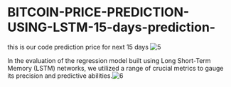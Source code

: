 # BITCOIN-PRICE-PREDICTION-USING-LSTM-15-days-prediction-
this is our code prediction price for next 15 days ![5](https://github.com/darshit1271/BITCOIN-PRICE-PREDICTION-USING-LSTM-15-days-prediction-/assets/168790132/119294d8-ec3c-4bdf-aac3-6667429c3c7f)

In the evaluation of the regression model built using Long Short-Term Memory (LSTM) networks, we utilized a range of crucial metrics to gauge its precision and predictive abilities.![6](https://github.com/darshit1271/BITCOIN-PRICE-PREDICTION-USING-LSTM-15-days-prediction-/assets/168790132/2241ef13-32fe-4395-8346-558db8ee5b50)


